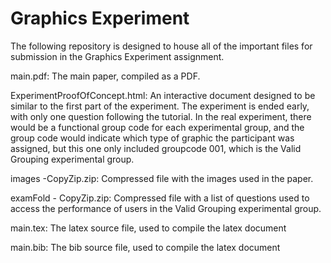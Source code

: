 # Graphics Experiment

The following repository is designed to house all of the important files for submission in the Graphics Experiment assignment.

main.pdf: The main paper, compiled as a PDF.

ExperimentProofOfConcept.html: An interactive document designed to be similar to the first part of the experiment. The experiment is ended early, with only one question following the tutorial. In the real experiment, there would be a functional group code for each experimental group, and the group code would indicate which type of graphic the participant was assigned, but this one only included groupcode 001, which is the Valid Grouping experimental group.

images -CopyZip.zip: Compressed file with the images used in the paper.

examFold - CopyZip.zip: Compressed file with a list of questions used to access the performance of users in the Valid Grouping 
experimental group. 

main.tex: The latex source file, used to compile the latex document

main.bib: The bib source file, used to compile the latex document

